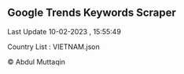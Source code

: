 

## Google Trends Keywords Scraper 
 
Last Update 10-02-2023 , 15:55:49

Country List :
VIETNAM.json



© Abdul Muttaqin 
